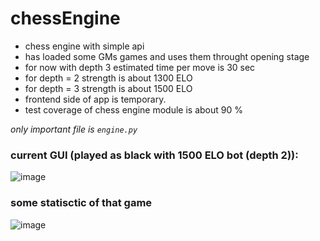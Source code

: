 # chessEngine
* chess engine with simple api 
* has loaded some GMs games and uses them throught opening stage 
* for now with depth 3 estimated time per move is 30 sec
* for depth = 2 strength is about 1300 ELO
* for depth = 3 strength is about 1500 ELO
* frontend side of app is temporary.
* test coverage of chess engine module is about 90 %

*only important file is `engine.py`*

### current GUI (played as black with 1500 ELO bot (depth 2)):
![image](https://user-images.githubusercontent.com/77834536/177983262-e6fe19d8-103a-40dd-8c9b-1b042747e186.png)
### some statisctic of that game
![image](https://user-images.githubusercontent.com/77834536/177982832-e01f3dc4-3b05-4577-9b06-a8a3a042783f.png)
